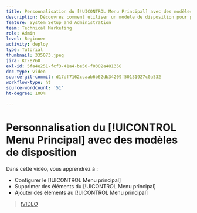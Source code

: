 ```yaml
---
title: Personnalisation du [!UICONTROL Menu Principal] avec des modèles de disposition
description: Découvrez comment utiliser un modèle de disposition pour personnaliser le [!UICONTROL Menu principal].
feature: System Setup and Administration
team: Technical Marketing
role: Admin
level: Beginner
activity: deploy
type: Tutorial
thumbnail: 335073.jpeg
jira: KT-8760
exl-id: 5fa4e251-fcf3-41a4-be50-f0302a481358
doc-type: video
source-git-commit: d17df7162ccaab6b62db34209f50131927c0a532
workflow-type: ht
source-wordcount: '51'
ht-degree: 100%

---
```


# Personnalisation du [!UICONTROL Menu Principal] avec des modèles de disposition

Dans cette vidéo, vous apprendrez à :

* Configurer le [!UICONTROL Menu principal]
* Supprimer des éléments du [!UICONTROL Menu principal]
* Ajouter des éléments au [!UICONTROL Menu principal]


>[!VIDEO](https://video.tv.adobe.com/v/3432312/?quality=12&learn=on&enablevpops&captions=fre_fr)
